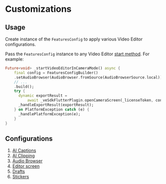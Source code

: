 #  Customizations

## Usage

Create instance of the ```FeaturesConfig``` to apply various Video Editor configurations. 

Pass the ```FeaturesConfig``` instance to any Video Editor [start method](../example/lib/main.dart#L43-L124). For example:

```dart
Future<void> _startVideoEditorInCameraMode() async {
    final config = FeaturesConfigBuilder()
    .setAudioBrowser(AudioBrowser.fromSource(AudioBrowserSource.local))
    // ...
    .build();
    try {
      dynamic exportResult =
          await _veSdkFlutterPlugin.openCameraScreen(_licenseToken, config);
      _handleExportResult(exportResult);
    } on PlatformException catch (e) {
      _handlePlatformException(e);
    }
}
```

## Configurations

1. [AI Captions](ai_captions_guide.md)
2. [AI Clipping](ai_clipping_guide.md)
3. [Audio Browser](audio_browser_guide.md)
4. [Editor screen](editor_screen_guide.md)
5. [Drafts](drafts_guide.md)
6. [Stickers](stickers_guide.md)